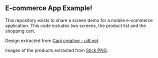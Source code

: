 ## E-commerce App Example!

This repository exists to share a screen demo for a mobile e-commerce application. This code includes two screens, the product list and the shopping cart.

Design extracted from [Capi creative - ui8.net](https://ui8.net/capi-creative/products/ebuy---e-commerce-app-ui-kit).

Images of the products extracted from [Stick PNG](https://www.stickpng.com/).
